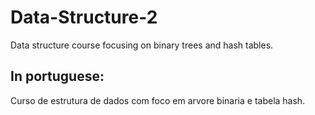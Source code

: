 # Data-Structure-2
Data structure course focusing on binary trees and hash tables.

## In portuguese:
Curso de estrutura de dados com foco em arvore binaria e tabela hash.